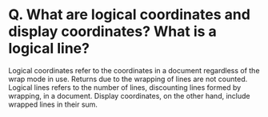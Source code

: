 # Q. What are logical coordinates and display coordinates? What is a logical line?

Logical coordinates refer to the coordinates in a document regardless of
the wrap mode in use. Returns due to the wrapping of lines are not counted.
Logical lines refers to the number of lines, discounting lines formed by
wrapping, in a document. Display coordinates, on the other hand, include
wrapped lines in their sum.
